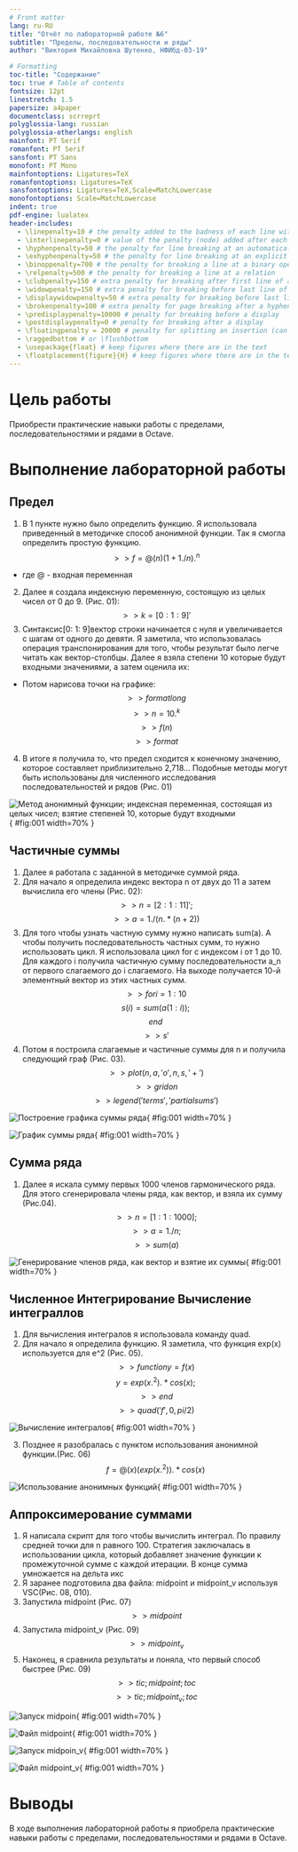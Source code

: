 ```yaml
---
# Front matter
lang: ru-RU
title: "Отчёт по лабораторной работе №6"
subtitle: "Пределы, последовательности и ряды"
author: "Виктория Mихайловна Шутенко, НФИбд-03-19"

# Formatting
toc-title: "Содержание"
toc: true # Table of contents
fontsize: 12pt
linestretch: 1.5
papersize: a4paper
documentclass: scrreprt
polyglossia-lang: russian
polyglossia-otherlangs: english
mainfont: PT Serif
romanfont: PT Serif
sansfont: PT Sans
monofont: PT Mono
mainfontoptions: Ligatures=TeX
romanfontoptions: Ligatures=TeX
sansfontoptions: Ligatures=TeX,Scale=MatchLowercase
monofontoptions: Scale=MatchLowercase
indent: true
pdf-engine: lualatex
header-includes:
  - \linepenalty=10 # the penalty added to the badness of each line within a paragraph (no associated penalty node) Increasing the value makes tex try to have fewer lines in the paragraph.
  - \interlinepenalty=0 # value of the penalty (node) added after each line of a paragraph.
  - \hyphenpenalty=50 # the penalty for line breaking at an automatically inserted hyphen
  - \exhyphenpenalty=50 # the penalty for line breaking at an explicit hyphen
  - \binoppenalty=700 # the penalty for breaking a line at a binary operator
  - \relpenalty=500 # the penalty for breaking a line at a relation
  - \clubpenalty=150 # extra penalty for breaking after first line of a paragraph
  - \widowpenalty=150 # extra penalty for breaking before last line of a paragraph
  - \displaywidowpenalty=50 # extra penalty for breaking before last line before a display math
  - \brokenpenalty=100 # extra penalty for page breaking after a hyphenated line
  - \predisplaypenalty=10000 # penalty for breaking before a display
  - \postdisplaypenalty=0 # penalty for breaking after a display
  - \floatingpenalty = 20000 # penalty for splitting an insertion (can only be split footnote in standard LaTeX)
  - \raggedbottom # or \flushbottom
  - \usepackage{float} # keep figures where there are in the text
  - \floatplacement{figure}{H} # keep figures where there are in the text
---
```


# Цель работы

Приобрести практические навыки работы с пределами, последовательностями и рядами в Octave.


# Выполнение лабораторной работы

## Предел

1. В 1 пункте нужно было определить функцию. Я использовала приведенный в методичке способ анонимной функции. Так я смогла определить простую функцию.
 $$>>f = @(n) (1 + 1 ./ n) .^ n$$
- где @ - входная переменная
2. Далее я создала индексную переменную, состоящую из целых чисел от 0 до 9. (Рис. 01):	  
$$>>k = [0: 1: 9]'$$
3. Синтаксис[0: 1: 9]вектор строки начинается с нуля и увеличивается с шагам от одного до девяти. Я заметила, что использовалась операция транспонирования для того, чтобы результат было легче читать как вектор-столбцы. Далее я взяла степени 10 которые будут входными значениями, а затем оценила их:
- Потом нарисова точки на графике:
$$>>format long$$
$$>> n = 10 .^ k$$
$$>>f(n)$$
$$>>format$$
4. В итоге я получила то, что предел сходится к конечному значению, которое составляет приблизительно 2,718... Подобные методы могут быть использованы для численного исследования последовательностей и рядов (Рис. 01)


![Метод анонимный функции; индексная переменная, состоящая из целых чисел; взятие степеней 10, которые будут входными](images/image1.png){ 	#fig:001 width=70% }


## Частичные суммы 

1. Далее я работала с заданной в методичке суммой ряда.
2. Для начало я определила индекс вектора  n от двух до 11 а затем вычислила его члены (Рис. 02):
$$>>n = [2: 1: 11]';$$
$$>>a = 1 ./ (n .* (n+2))$$
3. Для того чтобы узнать частную сумму нужно написать  sum(a). A  чтобы получить последовательность частных сумм, то нужно использовать цикл. Я использовала цикл for с индексом i от 1 до 10. Для каждого i получила частичную сумму последовательности а_n от первого слагаемого до i cлагаемого. На выходе получается 10-й элементный вектор из этих частных сумм.
$$ >>for i = 1:10$$
$$s (i) = sum (a(1:i));$$
$$end$$
$$>> s'$$
4. Потом я построила слагаемые и частичные суммы для n и получила следующий граф (Рис. 03).
$$>>plot (n,a,'o',n,s,'+')$$
$$>>grid on$$
$$>>legend ('terms', 'partial sums')$$

![Построение графика суммы ряда](images/image2.png){ 	#fig:001 width=70% }

![График суммы ряда](images/image3.png){ 	#fig:001 width=70% }

## Сумма ряда

1. Далее я искала сумму первых 1000 членов гармонического ряда. Для этого сгенерировала члены ряда, как вектор, и взяла их сумму (Рис.04).  
$$>>n = [1: 1: 1000];$$
$$>>a = 1 ./ n;$$
$$>>sum (a)$$


![Генерирование членов ряда, как вектор и взятие их суммы](images/image4.png){ 	#fig:001 width=70% }

## Численное Интегрирование Вычисление интеграллов

1. Для вычисления интегралов я использовала команду quad.
2. Для начало я определила функцию. Я заметила, что функция exp(x) используется для е^2 (Рис. 05). 
$$>>function y = f(x)$$
$$y = exp (x .^ 2) .* cos (x);$$
$$>>end$$
$$>>quad ('f',0,pi/2)$$

![Вычисление интегралов](images/image5.png){ 	#fig:001 width=70% }

3.  Позднее я разобралась с пунктом использования анонимной функции.(Рис. 06)
$$f = @(x)(exp(x.^2)) .* cos(x)$$

![Использование анонимных функций](images/image10.png){ 	#fig:001 width=70% }

## Аппроксимерование суммами

1. Я написала скрипт для того чтобы вычислить интеграл. По правилу средней точки для n равного 100. Стратегия заключалась в использовании цикла, который добавляет значение функции к промежуточной сумме с каждой итерации. В конце сумма умножается на дельта икс
2. Я заранее подготовила два файла: midpoint и midpoint_v используя   VSC(Рис. 08, 010).
3.  Запустила midpoint (Рис. 07)
$$>>midpoint$$
4. Запустила midpoint_v (Рис. 09)
$$>>midpoint_v$$
5. Наконец, я сравнила результаты и поняла, что первый способ быстрее (Рис. 09)
$$>>tic; midpoint; toc$$
$$>>tic; midpoint_v; toc$$


![Запуск midpoin](images/image6.png){ 	#fig:001 width=70% }

![Файл midpoint](images/image7.png){ 	#fig:001 width=70% }

![Запуск midpoin_v](images/image8.png){ 	#fig:001 width=70% }

![Файл midpoint_v](images/image9.png){ 	#fig:001 width=70% }

# Выводы

В ходе выполнения лабораторной работы я приобрела практические навыки работы с пределами, последовательностями и рядами в Octave. 
